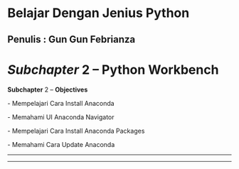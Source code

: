 # Belajar Dengan Jenius Python

## Penulis : Gun Gun Febrianza

# *Subchapter* 2 – Python Workbench

**Subchapter** 2 – **Objectives**

\-    Mempelajari Cara Install Anaconda

\-    Memahami UI Anaconda Navigator

\-    Mempelajari Cara Install Anaconda Packages

\-    Memahami Cara Update Anaconda

--------------



------------


